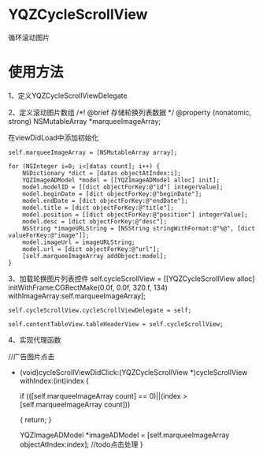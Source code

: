 # YQZCycleScrollView
循环滚动图片

# 使用方法

1、定义YQZCycleScrollViewDelegate <YQZCycleScrollViewDelegate>

2、定义滚动图片数组
/*!
 @brief     存储轮换列表数据
 */
@property (nonatomic, strong) NSMutableArray *marqueeImageArray;

在viewDidLoad中添加初始化

    self.marqueeImageArray = [NSMutableArray array];

    for (NSInteger i=0; i<[datas count]; i++) {
        NSDictionary *dict = [datas objectAtIndex:i];
        YQZImageADModel *model = [[YQZImageADModel alloc] init];
        model.modelID = [[dict objectForKey:@"id"] integerValue];
        model.beginDate = [dict objectForKey:@"beginDate"];
        model.endDate = [dict objectForKey:@"endDate"];
        model.title = [dict objectForKey:@"title"];
        model.position = [[dict objectForKey:@"position"] integerValue];
        model.desc = [dict objectForKey:@"desc"];
        NSString *imageURLString = [NSString stringWithFormat:@"%@", [dict valueForKey:@"image"]];
        model.imageUrl = imageURLString;
        model.url = [dict objectForKey:@"url"];
        [self.marqueeImageArray addObject:model];
    }

3、加载轮换图片列表控件
    self.cycleScrollView = [[YQZCycleScrollView alloc] initWithFrame:CGRectMake(0.0f, 0.0f, 320.f, 134)
                                                    withImageArray:self.marqueeImageArray];
   
    self.cycleScrollView.cycleScrollViewDelegate = self;  
    
    self.contentTableView.tableHeaderView = self.cycleScrollView;

4、实现代理函数

//广告图片点击

- (void)cycleScrollViewDidClick:(YQZCycleScrollView *)cycleScrollView withIndex:(int)index
{

    if (([self.marqueeImageArray count] == 0)||(index > [self.marqueeImageArray count]))
    
    {
        return;
    }
    
    YQZImageADModel *imageADModel = [self.marqueeImageArray objectAtIndex:index];
    //todo点击处理
}
